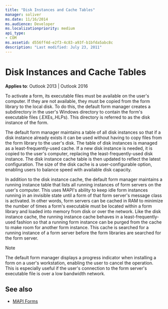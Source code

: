 ```yaml
---
title: "Disk Instances and Cache Tables"
manager: soliver
ms.date: 11/16/2014
ms.audience: Developer
ms.localizationpriority: medium
api_type:
- COM
ms.assetid: d556ff4d-e2f3-4c83-a93f-b1bfda5abc8c
description: "Last modified: July 23, 2011"
---
```


# Disk Instances and Cache Tables

**Applies to**: Outlook 2013 | Outlook 2016 
  
To activate a form, its executable files must be available on the user's computer. If they are not available, they must be copied from the form library to the local disk. To do this, the default form manager creates a subdirectory in the user's Windows directory to contain the form's executable files (.EXEs,.HLPs). This directory is referred to as the disk instance of the form.
  
The default form manager maintains a table of all disk instances so that if a disk instance already exists it can be used without having to copy files from the form library to the user's disk. The table of disk instances is managed as a least-frequently-used cache. If a new disk instance is needed, it is copied to the user's computer, replacing the least-frequently-used disk instance. The disk instance cache table is then updated to reflect the latest configuration. The size of the disk cache is a user-configurable option, enabling users to balance speed with available disk capacity.
  
In addition to the disk instance cache, the default form manager maintains a running instance table that lists all running instances of form servers on the user's computer. This uses MAPI's ability to keep idle form instances running in an invisible state until a form of that form server's message class is activated. In other words, form servers can be cached in RAM to minimize the number of times a form's executable must be located within a form library and loaded into memory from disk or over the network. Like the disk instance cache, the running instance cache behaves in a least-frequently-used fashion so that a running form instance can be purged from the cache to make room for another form instance. This cache is searched for a running instance of a form server before the form libraries are searched for the form server.
  
> [!NOTE]
> The default form manager displays a progress indicator when installing a form on a user's workstation, enabling the user to cancel the operation. This is especially useful if the user's connection to the form server's executable file is over a low bandwidth network. 
  
## See also

- [MAPI Forms](mapi-forms.md)

